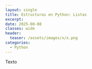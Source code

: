 ```yaml
---
layout: single
title: Estructuras en Python: Listas
excerpt: 
date: 2025-08-08
classes: wide
header:
  teaser: /assets/images/x/x.png
categories:
  - Python
---
```


Texto